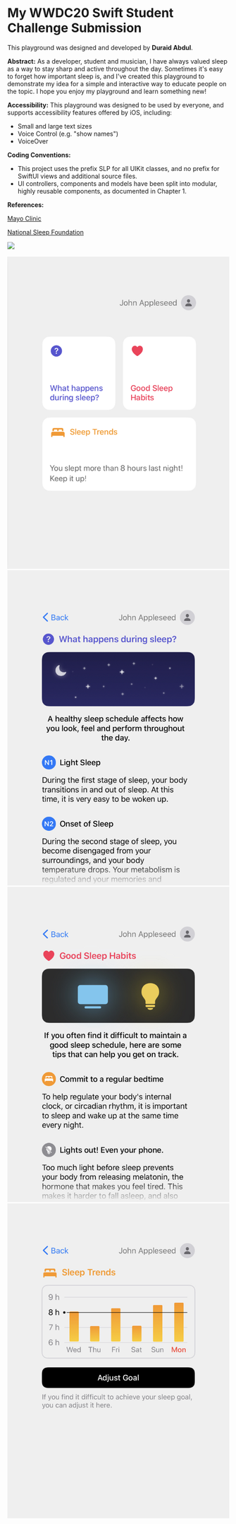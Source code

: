 # My WWDC20 Swift Student Challenge Submission

This playground was designed and developed by **Duraid Abdul**.

**Abstract:** As a developer, student and musician, I have always valued sleep as a way to stay sharp and active throughout the day. Sometimes it's easy to forget how important sleep is, and I've created this playground to demonstrate my idea for a simple and interactive way to educate people on the topic. I hope you enjoy my playground and learn something new!

**Accessibility:** This playground was designed to be used by everyone, and supports accessibility features offered by iOS, including:
 - Small and large text sizes
 - Voice Control (e.g. "show names")
 - VoiceOver

**Coding Conventions:**
 - This project uses the prefix SLP for all UIKit classes, and no prefix for SwiftUI views and additional source files.
 - UI controllers, components and models have been split into modular, highly reusable components, as documented in Chapter 1.

**References:**

[Mayo Clinic](https://www.mayoclinic.org)

[National Sleep Foundation](https://www.sleepfoundation.org)

![](https://github.com/duraidabdul/Sleep/blob/master/Images/Demo.gif?raw=true)

![](https://github.com/duraidabdul/Sleep/blob/master/Images/Home.jpg?raw=true)
![](https://github.com/duraidabdul/Sleep/blob/master/Images/About.jpg?raw=true)
![](https://github.com/duraidabdul/Sleep/blob/master/Images/Trends.jpg?raw=true)
![](https://github.com/duraidabdul/Sleep/blob/master/Images/Health.jpg?raw=true)
